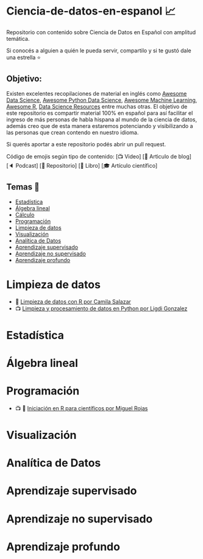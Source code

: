 # Ciencia-de-datos-en-espanol :chart_with_upwards_trend:

Repositorio con contenido sobre Ciencia de Datos en Español con amplitud temática.

Si conocés a alguien a quién le pueda servir, compartilo y si te gustó dale una estrella :star:

## Objetivo:
Existen excelentes recopilaciones de material en inglés como [Awesome Data Science](https://github.com/academic/awesome-datascience), [Awesome Python Data Science](https://github.com/krzjoa/awesome-python-data-science), [Awesome Machine Learning](https://github.com/josephmisiti/awesome-machine-learning), [Awesome R](https://github.com/qinwf/awesome-R), [Data Science Resources](https://github.com/jonathan-bower/DataScienceResources) entre muchas otras. El objetivo de este repositorio es compartir material 100% en español para así facilitar el ingreso de más personas de habla hispana al mundo de la ciencia de datos, además creo que de esta manera estaremos potenciando y visibilizando a las personas que crean contendo en nuestro idioma.

Si querés aportar a este repositorio podés abrir un pull request.

Código de emojis según tipo de contenido:
[:tv: Video]
[:notebook: Artìculo de blog]
[:speaker: Podcast]
[:open_file_folder: Repositorio]
[:blue_book: Libro]
[🎓 Artículo científico]




## Temas :memo:

- [Estadística](#Estadistica)
- [Álgebra lineal](#Álgebra-lineal)
- [Cálculo](#Cálculo)
- [Programación](#Programacion)
- [Limpieza de datos](#Limpieza-de-datos)
- [Visualización](#Visualización)
- [Analítica de Datos](#Analítica-de-Datos)
- [Aprendizaje supervisado](#Aprendizaje-supervisado)
- [Aprendizaje no supervisado](#Aprendizaje-no-supervisado)
- [Aprendizaje profundo](#Aprendizaje-profundo)


# Limpieza de datos

* :notebook: [Limpieza de datos con R por Camila Salazar](https://rpubs.com/camilamila/limpieza_R)
* :tv: [Limpieza y procesamiento de datos en Python por Ligdi Gonzalez](https://www.youtube.com/watch?v=fI0LHTJBj9w&ab_channel=AprendeIAconLigdiGonzalez)

# Estadística

# Álgebra lineal

# Programación

* :tv: :open_file_folder: [Iniciación en R para científicos por Miguel Rojas](https://github.com/itsmiguelrojas/taller_r)

# Visualización

# Analítica de Datos

# Aprendizaje supervisado

# Aprendizaje no supervisado

# Aprendizaje profundo
